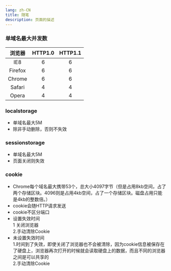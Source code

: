 ```yaml
---
lang: zh-CN
title: 随笔
description: 页面的描述
---
```


### 单域名最大并发数
| 浏览器 | HTTP1.0 | HTTP1.1 |
| :---: | :---: | :---: |
| IE8 | 6 | 6 |
| Firefox | 6 | 6 |
| Chrome | 6 | 6 |
| Safari | 4 | 4 | 
| Opera | 4 | 4 | 

### localstorage
+ 单域名最大5M
+ 除非手动删除，否则不失效

### sessionstorage
+ 单域名最大5M
+ 页面关闭则失效

### cookie
+ Chrome每个域名最大携带53个，总大小4097字节（但是占用8kb空间，占了两个存储区块。4096则是占用4kb空间，占了一个存储区块。磁盘占用只能是4kb的整数倍。）
+ cookie会随HTTP请求发送
+ cookie不区分端口
+ 设置失效时间  
1 关闭浏览器  
2.手动清除Cookie
+ 未设置失效时间  
1.时间到了失效，即使关闭了浏览器也不会被清除，因为cookie信息被保存在了硬盘上，浏览器再次打开的时候就会读取硬盘上的数据，而且不同的浏览器之间是可以共享的  
2.手动清除Cookie